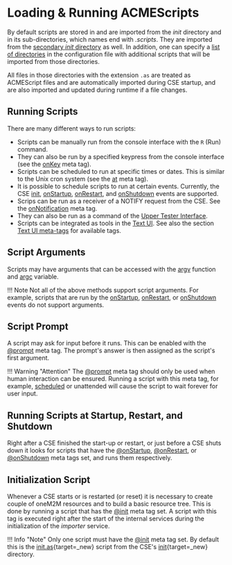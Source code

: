 # Loading & Running ACMEScripts

By default scripts are stored in and are imported from the *init* directory and in its sub-directories, which names end with *.scripts*. They are imported from the [secondary *init* directory](../setup/Running.md#secondary-init-directory) as well. In addition, one can specify a [list of directories](../setup/Configuration-scripting.md) in the configuration file with additional scripts that will be imported from those directories.

All files in those directories with the extension `.as` are treated as ACMEScript files and are automatically imported during CSE startup, and are also imported and updated during runtime if a file changes.

## Running Scripts

There are many different ways to run scripts:

- Scripts can be manually run from the console interface with the `R` (Run) command.
- They can also be run by a specified keypress from the console interface (see the [onKey](ACMEScript-metatags.md#onkey) meta tag).
- Scripts can be scheduled to run at specific times or dates. This is similar to the Unix cron system (see the [at](ACMEScript-metatags.md#at) meta tag).
- It is possible to schedule scripts to run at certain events. Currently, the CSE [init](ACMEScript-metatags.md#init), [onStartup](ACMEScript-metatags.md#onstartup), [onRestart](ACMEScript-metatags.md#onrestart), and [onShutdown](ACMEScript-metatags.md#onshutdown) events are supported.
- Scrips can be run as a receiver of a NOTIFY request from the CSE. See the [onNotification](ACMEScript-metatags.md#onnotification) meta tag.
- They can also be run as a command of the [Upper Tester Interface](../setup/Operation-uppertester.md).
- Scripts can be integrated as tools in the [Text UI](../setup/TextUI.md). See also the section [Text UI meta-tags](../development/ACMEScript-metatags.md#text-ui) for available tags.


## Script Arguments

Scripts may have arguments that can be accessed with the [argv](ACMEScript-functions.md#argv) function and [argc](ACMEScript-variables.md#argc) variable.

!!! Note
	Not all of the above methods support script arguments. For example, scripts that are run by the [onStartup](ACMEScript-metatags.md#onstartup), [onRestart](ACMEScript-metatags.md#onrestart), or [onShutdown](ACMEScript-metatags.md#onshutdown) events do not support arguments.


## Script Prompt

A script may ask for input before it runs. This can be enabled with the [@prompt](ACMEScript-metatags.md#prompt) meta tag. The prompt's answer is then assigned as the script's first argument.

!!! Warning "Attention"
	The [@prompt](ACMEScript-metatags.md#prompt) meta tag should only be used when human interaction can be ensured. Running a script with this meta tag, for example, [scheduled](ACMEScript-metatags.md#at) or unattended will cause the script to wait forever for user input. 


## Running Scripts at Startup, Restart, and Shutdown

Right after a CSE finished the start-up or restart, or just before a CSE shuts down it looks for scripts that have the [@onStartup](ACMEScript-metatags.md#onstartup), [@onRestart](ACMEScript-metatags.md#onrestart), or [@onShutdown](ACMEScript-metatags.md#onshutdown) meta tags set, and runs them respectively.

## Initialization Script

Whenever a CSE starts or is restarted (or reset) it is necessary to create couple of oneM2M resources and to build a basic resource tree. This is done by running a script that has the [@init](ACMEScript-metatags.md#init) meta tag set. A script with this tag is executed right after the start of the internal services during the initialization of the *importer* service.

!!! Info "Note"
	Only one script must have the [@init](ACMEScript-metatags.md#init) meta tag set. By default this is the [init.as](https://github.com/ankraft/ACME-oneM2M-CSE/blob/master/acme/init/init.as){target=_new} script from the CSE's [init](https://github.com/ankraft/ACME-oneM2M-CSE/blob/master/acme/init){target=_new} directory.



